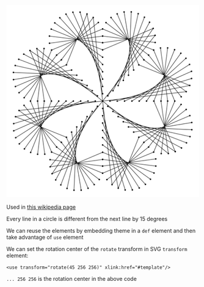 ![The vector graphic](3-optimized.svg)

Used in [this wikipedia page](https://hu.wikipedia.org/wiki/Fonalgrafika)

Every line in a circle is different from the next line by 15 degrees

We can reuse the elements by embedding theme in a `def` element and 
then take advantage of `use` element

We can set the rotation center of the `rotate` transform in SVG `transform` element:

    <use transform="rotate(45 256 256)" xlink:href="#template"/>

`... 256 256` is the rotation center in the above code
